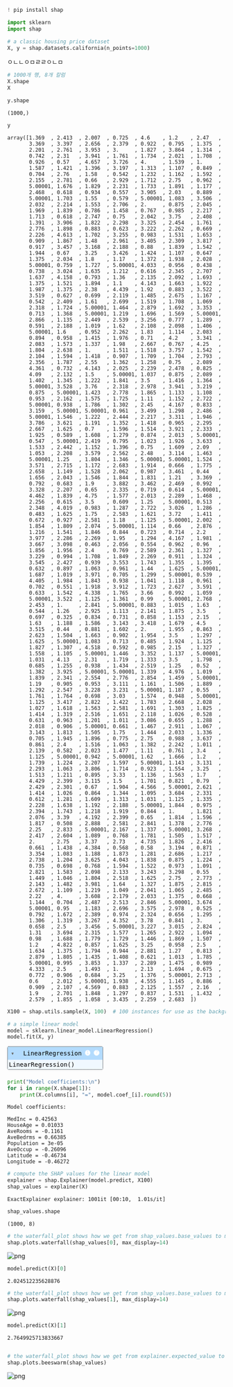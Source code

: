 ```python
! pip install shap
```
    


```python
import sklearn
import shap
```


```python
# a classic housing price dataset
X, y = shap.datasets.california(n_points=1000)
```
ㅇㄴㄴㅇㅁㄹㄹㅇㄴㅁ

```python
# 1000개 행, 8개 칼럼
X.shape
X
```

```python
y.shape
```




    (1000,)




```python
y
```




    array([1.369  , 2.413  , 2.007  , 0.725  , 4.6    , 1.2    , 2.47   ,
           3.369  , 3.397  , 2.656  , 2.379  , 0.922  , 0.795  , 1.375  ,
           2.201  , 2.761  , 3.953  , 3.     , 1.827  , 3.864  , 1.314  ,
           0.742  , 2.31   , 3.941  , 1.761  , 1.734  , 2.021  , 1.708  ,
           0.926  , 0.57   , 4.657  , 3.726  , 4.     , 1.539  , 1.     ,
           1.587  , 1.421  , 1.396  , 3.197  , 1.313  , 1.107  , 0.849  ,
           0.704  , 2.76   , 1.58   , 0.542  , 1.232  , 1.162  , 1.592  ,
           2.155  , 2.781  , 0.66   , 2.929  , 1.712  , 2.75   , 0.962  ,
           5.00001, 1.676  , 1.829  , 2.231  , 1.733  , 1.891  , 1.177  ,
           2.468  , 0.618  , 0.934  , 0.557  , 3.905  , 2.03   , 0.889  ,
           5.00001, 1.703  , 1.55   , 0.579  , 5.00001, 1.083  , 3.506  ,
           2.032  , 2.214  , 1.553  , 2.706  , 2.     , 0.875  , 2.045  ,
           1.969  , 1.839  , 0.786  , 1.458  , 0.767  , 0.985  , 2.217  ,
           1.713  , 0.618  , 2.747  , 0.75   , 2.042  , 3.75   , 2.408  ,
           1.391  , 3.906  , 1.822  , 2.298  , 3.325  , 2.454  , 1.761  ,
           2.776  , 1.898  , 0.883  , 0.623  , 3.222  , 2.262  , 0.669  ,
           2.226  , 4.613  , 1.702  , 3.255  , 0.983  , 1.531  , 1.653  ,
           0.909  , 1.867  , 1.48   , 2.961  , 3.405  , 2.309  , 3.817  ,
           0.917  , 3.457  , 3.168  , 2.188  , 0.88   , 1.839  , 1.542  ,
           1.944  , 0.67   , 3.25   , 3.426  , 1.424  , 1.107  , 0.647  ,
           1.375  , 2.034  , 1.8    , 1.17   , 1.372  , 1.938  , 2.028  ,
           5.00001, 0.759  , 1.727  , 5.00001, 4.033  , 0.956  , 0.438  ,
           0.738  , 3.024  , 1.635  , 1.212  , 0.616  , 2.345  , 2.707  ,
           1.637  , 4.158  , 0.793  , 1.36   , 2.135  , 2.092  , 1.693  ,
           1.375  , 1.521  , 1.894  , 1.1    , 4.143  , 1.663  , 1.922  ,
           1.987  , 1.375  , 2.38   , 4.439  , 1.92   , 0.883  , 3.522  ,
           3.519  , 0.627  , 0.699  , 2.119  , 1.485  , 2.675  , 1.167  ,
           0.542  , 2.409  , 1.61   , 2.699  , 1.519  , 1.708  , 1.069  ,
           2.318  , 1.724  , 5.00001, 1.464  , 2.879  , 1.692  , 3.353  ,
           0.713  , 1.368  , 5.00001, 1.219  , 1.696  , 1.569  , 5.00001,
           2.866  , 1.135  , 2.449  , 2.539  , 3.256  , 0.777  , 1.289  ,
           0.591  , 2.188  , 1.019  , 1.62   , 2.108  , 2.098  , 1.406  ,
           5.00001, 1.6    , 0.952  , 2.262  , 1.83   , 1.114  , 2.083  ,
           0.894  , 0.958  , 1.415  , 1.976  , 0.71   , 4.2    , 3.341  ,
           2.083  , 1.573  , 1.337  , 1.98   , 2.667  , 0.767  , 4.25   ,
           1.804  , 2.638  , 1.     , 1.511  , 1.518  , 3.757  , 1.542  ,
           2.104  , 1.594  , 1.418  , 0.907  , 1.709  , 1.704  , 2.793  ,
           2.356  , 1.787  , 2.55   , 1.362  , 1.258  , 0.75   , 2.089  ,
           4.361  , 0.732  , 4.143  , 2.025  , 2.239  , 2.478  , 0.825  ,
           4.09   , 2.132  , 1.5    , 5.00001, 1.037  , 0.875  , 2.089  ,
           1.402  , 1.345  , 1.222  , 1.841  , 3.5    , 1.416  , 1.364  ,
           5.00001, 3.528  , 3.76   , 2.318  , 2.978  , 3.941  , 3.219  ,
           0.875  , 5.00001, 1.423  , 2.778  , 1.865  , 1.133  , 1.108  ,
           0.953  , 2.162  , 1.575  , 1.725  , 1.11   , 1.152  , 2.722  ,
           5.00001, 0.938  , 1.786  , 1.302  , 2.45   , 4.167  , 0.833  ,
           3.159  , 5.00001, 5.00001, 0.961  , 3.499  , 1.298  , 2.486  ,
           5.00001, 1.546  , 1.222  , 2.444  , 2.217  , 3.311  , 1.946  ,
           3.786  , 3.621  , 1.191  , 1.352  , 1.418  , 0.965  , 2.295  ,
           2.667  , 1.625  , 0.7    , 1.596  , 1.514  , 3.921  , 2.333  ,
           1.925  , 0.589  , 1.608  , 1.279  , 0.874  , 2.013  , 5.00001,
           0.547  , 5.00001, 2.419  , 0.795  , 1.023  , 1.926  , 3.633  ,
           1.533  , 2.442  , 1.152  , 1.396  , 0.75   , 1.609  , 2.09   ,
           1.053  , 2.208  , 3.579  , 2.562  , 2.48   , 3.114  , 1.463  ,
           5.00001, 1.25   , 1.804  , 1.346  , 5.00001, 5.00001, 1.524  ,
           3.571  , 2.715  , 1.172  , 2.683  , 1.914  , 0.666  , 1.775  ,
           2.658  , 1.149  , 1.528  , 2.062  , 0.987  , 3.461  , 0.44   ,
           1.656  , 2.043  , 1.546  , 1.844  , 1.831  , 1.21   , 3.369  ,
           0.792  , 0.683  , 1.9    , 3.882  , 3.462  , 2.469  , 0.992  ,
           3.328  , 2.207  , 0.65   , 2.335  , 0.719  , 0.614  , 5.00001,
           4.462  , 1.839  , 4.75   , 1.577  , 2.013  , 2.289  , 1.468  ,
           2.256  , 0.615  , 3.5    , 0.609  , 1.25   , 5.00001, 0.513  ,
           2.348  , 4.019  , 0.983  , 1.287  , 2.722  , 3.026  , 1.286  ,
           0.483  , 1.625  , 1.75   , 2.583  , 1.621  , 3.72   , 1.411  ,
           0.672  , 0.927  , 2.581  , 1.18   , 1.125  , 5.00001, 2.002  ,
           1.854  , 1.809  , 2.074  , 5.00001, 1.114  , 0.66   , 2.876  ,
           1.216  , 1.541  , 1.846  , 0.844  , 0.723  , 0.714  , 2.2    ,
           3.977  , 2.286  , 2.269  , 1.95   , 1.294  , 4.167  , 1.981  ,
           3.667  , 3.098  , 0.463  , 2.056  , 0.554  , 0.962  , 0.96   ,
           1.856  , 1.956  , 2.4    , 0.769  , 2.589  , 2.361  , 1.327  ,
           3.229  , 0.994  , 1.708  , 1.849  , 2.269  , 0.911  , 1.324  ,
           3.545  , 2.427  , 0.939  , 3.553  , 1.743  , 1.355  , 1.395  ,
           0.632  , 0.897  , 1.063  , 0.961  , 1.44   , 1.625  , 5.00001,
           1.687  , 1.019  , 3.971  , 0.705  , 1.299  , 5.00001, 0.539  ,
           4.405  , 1.984  , 1.843  , 0.938  , 1.041  , 1.118  , 0.961  ,
           0.702  , 0.551  , 1.918  , 3.912  , 1.723  , 2.627  , 3.591  ,
           0.633  , 1.542  , 4.338  , 1.765  , 3.66   , 0.992  , 1.059  ,
           5.00001, 3.522  , 1.125  , 1.361  , 0.99   , 5.00001, 2.768  ,
           2.453  , 1.     , 2.841  , 5.00001, 0.883  , 1.015  , 1.63   ,
           0.544  , 1.26   , 2.925  , 1.113  , 2.141  , 1.875  , 3.5    ,
           0.697  , 0.325  , 0.834  , 0.731  , 0.858  , 1.153  , 2.15   ,
           1.63   , 1.188  , 1.586  , 3.143  , 3.418  , 1.679  , 4.5    ,
           3.515  , 0.44   , 0.881  , 1.602  , 2.     , 1.955  , 0.863  ,
           2.623  , 1.504  , 1.663  , 0.902  , 1.954  , 3.5    , 1.297  ,
           1.625  , 5.00001, 1.083  , 0.713  , 0.485  , 1.924  , 1.125  ,
           1.827  , 1.307  , 4.518  , 0.592  , 0.985  , 2.15   , 1.327  ,
           1.558  , 1.105  , 5.00001, 1.446  , 3.352  , 1.137  , 5.00001,
           1.031  , 4.13   , 2.31   , 1.719  , 1.333  , 3.5    , 1.798  ,
           0.685  , 1.255  , 0.938  , 1.434  , 2.519  , 1.25   , 0.52   ,
           1.382  , 3.925  , 5.00001, 5.00001, 1.339  , 4.976  , 1.019  ,
           1.839  , 2.341  , 2.554  , 2.776  , 2.854  , 1.459  , 5.00001,
           1.19   , 0.905  , 0.953  , 3.111  , 1.161  , 1.506  , 1.889  ,
           1.292  , 2.547  , 3.228  , 3.231  , 5.00001, 1.187  , 0.55   ,
           1.761  , 1.764  , 0.698  , 3.03   , 1.574  , 0.948  , 5.00001,
           1.125  , 3.417  , 2.822  , 1.422  , 1.783  , 2.668  , 2.028  ,
           1.027  , 1.618  , 1.563  , 2.581  , 1.691  , 1.303  , 1.825  ,
           1.414  , 1.319  , 2.516  , 1.651  , 2.118  , 1.026  , 0.528  ,
           0.631  , 0.963  , 1.201  , 1.011  , 3.086  , 0.655  , 1.288  ,
           2.018  , 0.906  , 5.00001, 0.661  , 1.467  , 2.911  , 1.067  ,
           3.143  , 1.813  , 1.505  , 1.75   , 1.444  , 2.033  , 1.336  ,
           0.705  , 1.945  , 1.896  , 0.775  , 2.75   , 0.988  , 3.637  ,
           0.861  , 2.4    , 1.516  , 1.063  , 1.382  , 2.242  , 1.011  ,
           2.139  , 0.582  , 2.023  , 1.477  , 1.11   , 0.761  , 3.4    ,
           1.125  , 5.00001, 0.942  , 5.00001, 1.62   , 1.666  , 1.2    ,
           1.739  , 1.224  , 2.207  , 1.597  , 5.00001, 1.143  , 3.131  ,
           2.293  , 1.063  , 3.806  , 1.714  , 0.923  , 1.554  , 3.25   ,
           1.513  , 1.211  , 0.895  , 3.33   , 1.136  , 1.563  , 1.7    ,
           4.429  , 2.399  , 3.115  , 1.5    , 1.701  , 0.821  , 0.79   ,
           2.429  , 2.301  , 0.67   , 1.904  , 4.566  , 5.00001, 2.621  ,
           1.414  , 1.026  , 0.864  , 1.344  , 1.095  , 3.684  , 2.331  ,
           0.612  , 1.281  , 1.609  , 1.313  , 1.031  , 1.125  , 1.335  ,
           2.228  , 1.638  , 1.192  , 2.188  , 5.00001, 1.844  , 0.975  ,
           2.394  , 1.743  , 1.218  , 1.919  , 0.844  , 1.     , 1.821  ,
           2.076  , 3.39   , 4.192  , 2.399  , 0.65   , 1.814  , 1.596  ,
           1.817  , 0.508  , 2.888  , 2.581  , 2.841  , 1.378  , 2.776  ,
           2.25   , 2.833  , 5.00001, 2.167  , 1.337  , 5.00001, 3.268  ,
           2.417  , 2.604  , 1.089  , 0.768  , 1.781  , 1.505  , 1.517  ,
           2.     , 2.75   , 3.37   , 2.73   , 4.735  , 1.826  , 2.416  ,
           0.661  , 1.438  , 4.384  , 0.568  , 0.58   , 3.194  , 0.871  ,
           3.354  , 1.083  , 1.188  , 1.873  , 1.281  , 2.686  , 1.217  ,
           2.738  , 1.204  , 3.625  , 4.043  , 1.838  , 0.875  , 1.224  ,
           0.735  , 0.698  , 0.768  , 1.594  , 1.522  , 0.973  , 1.091  ,
           2.821  , 1.583  , 2.098  , 2.133  , 3.243  , 3.298  , 0.55   ,
           1.449  , 1.046  , 1.804  , 2.518  , 1.625  , 2.75   , 2.773  ,
           2.143  , 1.482  , 3.981  , 1.64   , 1.327  , 1.875  , 2.815  ,
           2.672  , 1.109  , 1.219  , 1.049  , 2.041  , 1.065  , 2.485  ,
           2.22   , 4.     , 3.608  , 2.179  , 2.033  , 1.375  , 0.668  ,
           1.144  , 0.704  , 2.487  , 2.513  , 2.846  , 5.00001, 3.674  ,
           5.00001, 0.95   , 1.183  , 2.696  , 3.575  , 2.978  , 0.525  ,
           0.792  , 1.672  , 2.389  , 0.974  , 2.324  , 0.656  , 1.295  ,
           1.306  , 1.319  , 3.267  , 4.352  , 3.78   , 0.841  , 3.     ,
           0.658  , 2.5    , 3.456  , 5.00001, 3.227  , 3.015  , 2.824  ,
           1.31   , 3.694  , 2.315  , 1.577  , 1.265  , 2.922  , 1.094  ,
           0.98   , 1.688  , 1.779  , 1.729  , 1.446  , 1.869  , 1.507  ,
           1.2    , 4.822  , 0.857  , 1.625  , 3.25   , 0.958  , 2.5    ,
           1.634  , 1.375  , 1.794  , 0.944  , 2.881  , 1.27   , 0.813  ,
           2.879  , 1.805  , 1.435  , 1.408  , 0.621  , 1.013  , 1.785  ,
           5.00001, 0.995  , 3.853  , 1.337  , 2.289  , 1.475  , 0.989  ,
           4.333  , 2.5    , 1.493  , 1.     , 2.13   , 1.694  , 0.675  ,
           0.772  , 0.906  , 0.684  , 3.25   , 1.376  , 5.00001, 2.713  ,
           0.6    , 2.012  , 5.00001, 1.938  , 4.555  , 1.145  , 0.886  ,
           0.909  , 2.107  , 4.569  , 0.883  , 2.125  , 1.557  , 2.16   ,
           1.9    , 2.701  , 1.848  , 1.297  , 0.837  , 1.531  , 1.432  ,
           2.579  , 1.855  , 1.058  , 3.435  , 2.259  , 2.683  ])




```python
X100 = shap.utils.sample(X, 100)  # 100 instances for use as the background distribution
```


```python
# a simple linear model
model = sklearn.linear_model.LinearRegression()
model.fit(X, y)
```




<style>#sk-container-id-1 {
  /* Definition of color scheme common for light and dark mode */
  --sklearn-color-text: black;
  --sklearn-color-line: gray;
  /* Definition of color scheme for unfitted estimators */
  --sklearn-color-unfitted-level-0: #fff5e6;
  --sklearn-color-unfitted-level-1: #f6e4d2;
  --sklearn-color-unfitted-level-2: #ffe0b3;
  --sklearn-color-unfitted-level-3: chocolate;
  /* Definition of color scheme for fitted estimators */
  --sklearn-color-fitted-level-0: #f0f8ff;
  --sklearn-color-fitted-level-1: #d4ebff;
  --sklearn-color-fitted-level-2: #b3dbfd;
  --sklearn-color-fitted-level-3: cornflowerblue;

  /* Specific color for light theme */
  --sklearn-color-text-on-default-background: var(--sg-text-color, var(--theme-code-foreground, var(--jp-content-font-color1, black)));
  --sklearn-color-background: var(--sg-background-color, var(--theme-background, var(--jp-layout-color0, white)));
  --sklearn-color-border-box: var(--sg-text-color, var(--theme-code-foreground, var(--jp-content-font-color1, black)));
  --sklearn-color-icon: #696969;

  @media (prefers-color-scheme: dark) {
    /* Redefinition of color scheme for dark theme */
    --sklearn-color-text-on-default-background: var(--sg-text-color, var(--theme-code-foreground, var(--jp-content-font-color1, white)));
    --sklearn-color-background: var(--sg-background-color, var(--theme-background, var(--jp-layout-color0, #111)));
    --sklearn-color-border-box: var(--sg-text-color, var(--theme-code-foreground, var(--jp-content-font-color1, white)));
    --sklearn-color-icon: #878787;
  }
}

#sk-container-id-1 {
  color: var(--sklearn-color-text);
}

#sk-container-id-1 pre {
  padding: 0;
}

#sk-container-id-1 input.sk-hidden--visually {
  border: 0;
  clip: rect(1px 1px 1px 1px);
  clip: rect(1px, 1px, 1px, 1px);
  height: 1px;
  margin: -1px;
  overflow: hidden;
  padding: 0;
  position: absolute;
  width: 1px;
}

#sk-container-id-1 div.sk-dashed-wrapped {
  border: 1px dashed var(--sklearn-color-line);
  margin: 0 0.4em 0.5em 0.4em;
  box-sizing: border-box;
  padding-bottom: 0.4em;
  background-color: var(--sklearn-color-background);
}

#sk-container-id-1 div.sk-container {
  /* jupyter's `normalize.less` sets `[hidden] { display: none; }`
     but bootstrap.min.css set `[hidden] { display: none !important; }`
     so we also need the `!important` here to be able to override the
     default hidden behavior on the sphinx rendered scikit-learn.org.
     See: https://github.com/scikit-learn/scikit-learn/issues/21755 */
  display: inline-block !important;
  position: relative;
}

#sk-container-id-1 div.sk-text-repr-fallback {
  display: none;
}

div.sk-parallel-item,
div.sk-serial,
div.sk-item {
  /* draw centered vertical line to link estimators */
  background-image: linear-gradient(var(--sklearn-color-text-on-default-background), var(--sklearn-color-text-on-default-background));
  background-size: 2px 100%;
  background-repeat: no-repeat;
  background-position: center center;
}

/* Parallel-specific style estimator block */

#sk-container-id-1 div.sk-parallel-item::after {
  content: "";
  width: 100%;
  border-bottom: 2px solid var(--sklearn-color-text-on-default-background);
  flex-grow: 1;
}

#sk-container-id-1 div.sk-parallel {
  display: flex;
  align-items: stretch;
  justify-content: center;
  background-color: var(--sklearn-color-background);
  position: relative;
}

#sk-container-id-1 div.sk-parallel-item {
  display: flex;
  flex-direction: column;
}

#sk-container-id-1 div.sk-parallel-item:first-child::after {
  align-self: flex-end;
  width: 50%;
}

#sk-container-id-1 div.sk-parallel-item:last-child::after {
  align-self: flex-start;
  width: 50%;
}

#sk-container-id-1 div.sk-parallel-item:only-child::after {
  width: 0;
}

/* Serial-specific style estimator block */

#sk-container-id-1 div.sk-serial {
  display: flex;
  flex-direction: column;
  align-items: center;
  background-color: var(--sklearn-color-background);
  padding-right: 1em;
  padding-left: 1em;
}


/* Toggleable style: style used for estimator/Pipeline/ColumnTransformer box that is
clickable and can be expanded/collapsed.
- Pipeline and ColumnTransformer use this feature and define the default style
- Estimators will overwrite some part of the style using the `sk-estimator` class
*/

/* Pipeline and ColumnTransformer style (default) */

#sk-container-id-1 div.sk-toggleable {
  /* Default theme specific background. It is overwritten whether we have a
  specific estimator or a Pipeline/ColumnTransformer */
  background-color: var(--sklearn-color-background);
}

/* Toggleable label */
#sk-container-id-1 label.sk-toggleable__label {
  cursor: pointer;
  display: block;
  width: 100%;
  margin-bottom: 0;
  padding: 0.5em;
  box-sizing: border-box;
  text-align: center;
}

#sk-container-id-1 label.sk-toggleable__label-arrow:before {
  /* Arrow on the left of the label */
  content: "▸";
  float: left;
  margin-right: 0.25em;
  color: var(--sklearn-color-icon);
}

#sk-container-id-1 label.sk-toggleable__label-arrow:hover:before {
  color: var(--sklearn-color-text);
}

/* Toggleable content - dropdown */

#sk-container-id-1 div.sk-toggleable__content {
  max-height: 0;
  max-width: 0;
  overflow: hidden;
  text-align: left;
  /* unfitted */
  background-color: var(--sklearn-color-unfitted-level-0);
}

#sk-container-id-1 div.sk-toggleable__content.fitted {
  /* fitted */
  background-color: var(--sklearn-color-fitted-level-0);
}

#sk-container-id-1 div.sk-toggleable__content pre {
  margin: 0.2em;
  border-radius: 0.25em;
  color: var(--sklearn-color-text);
  /* unfitted */
  background-color: var(--sklearn-color-unfitted-level-0);
}

#sk-container-id-1 div.sk-toggleable__content.fitted pre {
  /* unfitted */
  background-color: var(--sklearn-color-fitted-level-0);
}

#sk-container-id-1 input.sk-toggleable__control:checked~div.sk-toggleable__content {
  /* Expand drop-down */
  max-height: 200px;
  max-width: 100%;
  overflow: auto;
}

#sk-container-id-1 input.sk-toggleable__control:checked~label.sk-toggleable__label-arrow:before {
  content: "▾";
}

/* Pipeline/ColumnTransformer-specific style */

#sk-container-id-1 div.sk-label input.sk-toggleable__control:checked~label.sk-toggleable__label {
  color: var(--sklearn-color-text);
  background-color: var(--sklearn-color-unfitted-level-2);
}

#sk-container-id-1 div.sk-label.fitted input.sk-toggleable__control:checked~label.sk-toggleable__label {
  background-color: var(--sklearn-color-fitted-level-2);
}

/* Estimator-specific style */

/* Colorize estimator box */
#sk-container-id-1 div.sk-estimator input.sk-toggleable__control:checked~label.sk-toggleable__label {
  /* unfitted */
  background-color: var(--sklearn-color-unfitted-level-2);
}

#sk-container-id-1 div.sk-estimator.fitted input.sk-toggleable__control:checked~label.sk-toggleable__label {
  /* fitted */
  background-color: var(--sklearn-color-fitted-level-2);
}

#sk-container-id-1 div.sk-label label.sk-toggleable__label,
#sk-container-id-1 div.sk-label label {
  /* The background is the default theme color */
  color: var(--sklearn-color-text-on-default-background);
}

/* On hover, darken the color of the background */
#sk-container-id-1 div.sk-label:hover label.sk-toggleable__label {
  color: var(--sklearn-color-text);
  background-color: var(--sklearn-color-unfitted-level-2);
}

/* Label box, darken color on hover, fitted */
#sk-container-id-1 div.sk-label.fitted:hover label.sk-toggleable__label.fitted {
  color: var(--sklearn-color-text);
  background-color: var(--sklearn-color-fitted-level-2);
}

/* Estimator label */

#sk-container-id-1 div.sk-label label {
  font-family: monospace;
  font-weight: bold;
  display: inline-block;
  line-height: 1.2em;
}

#sk-container-id-1 div.sk-label-container {
  text-align: center;
}

/* Estimator-specific */
#sk-container-id-1 div.sk-estimator {
  font-family: monospace;
  border: 1px dotted var(--sklearn-color-border-box);
  border-radius: 0.25em;
  box-sizing: border-box;
  margin-bottom: 0.5em;
  /* unfitted */
  background-color: var(--sklearn-color-unfitted-level-0);
}

#sk-container-id-1 div.sk-estimator.fitted {
  /* fitted */
  background-color: var(--sklearn-color-fitted-level-0);
}

/* on hover */
#sk-container-id-1 div.sk-estimator:hover {
  /* unfitted */
  background-color: var(--sklearn-color-unfitted-level-2);
}

#sk-container-id-1 div.sk-estimator.fitted:hover {
  /* fitted */
  background-color: var(--sklearn-color-fitted-level-2);
}

/* Specification for estimator info (e.g. "i" and "?") */

/* Common style for "i" and "?" */

.sk-estimator-doc-link,
a:link.sk-estimator-doc-link,
a:visited.sk-estimator-doc-link {
  float: right;
  font-size: smaller;
  line-height: 1em;
  font-family: monospace;
  background-color: var(--sklearn-color-background);
  border-radius: 1em;
  height: 1em;
  width: 1em;
  text-decoration: none !important;
  margin-left: 1ex;
  /* unfitted */
  border: var(--sklearn-color-unfitted-level-1) 1pt solid;
  color: var(--sklearn-color-unfitted-level-1);
}

.sk-estimator-doc-link.fitted,
a:link.sk-estimator-doc-link.fitted,
a:visited.sk-estimator-doc-link.fitted {
  /* fitted */
  border: var(--sklearn-color-fitted-level-1) 1pt solid;
  color: var(--sklearn-color-fitted-level-1);
}

/* On hover */
div.sk-estimator:hover .sk-estimator-doc-link:hover,
.sk-estimator-doc-link:hover,
div.sk-label-container:hover .sk-estimator-doc-link:hover,
.sk-estimator-doc-link:hover {
  /* unfitted */
  background-color: var(--sklearn-color-unfitted-level-3);
  color: var(--sklearn-color-background);
  text-decoration: none;
}

div.sk-estimator.fitted:hover .sk-estimator-doc-link.fitted:hover,
.sk-estimator-doc-link.fitted:hover,
div.sk-label-container:hover .sk-estimator-doc-link.fitted:hover,
.sk-estimator-doc-link.fitted:hover {
  /* fitted */
  background-color: var(--sklearn-color-fitted-level-3);
  color: var(--sklearn-color-background);
  text-decoration: none;
}

/* Span, style for the box shown on hovering the info icon */
.sk-estimator-doc-link span {
  display: none;
  z-index: 9999;
  position: relative;
  font-weight: normal;
  right: .2ex;
  padding: .5ex;
  margin: .5ex;
  width: min-content;
  min-width: 20ex;
  max-width: 50ex;
  color: var(--sklearn-color-text);
  box-shadow: 2pt 2pt 4pt #999;
  /* unfitted */
  background: var(--sklearn-color-unfitted-level-0);
  border: .5pt solid var(--sklearn-color-unfitted-level-3);
}

.sk-estimator-doc-link.fitted span {
  /* fitted */
  background: var(--sklearn-color-fitted-level-0);
  border: var(--sklearn-color-fitted-level-3);
}

.sk-estimator-doc-link:hover span {
  display: block;
}

/* "?"-specific style due to the `<a>` HTML tag */

#sk-container-id-1 a.estimator_doc_link {
  float: right;
  font-size: 1rem;
  line-height: 1em;
  font-family: monospace;
  background-color: var(--sklearn-color-background);
  border-radius: 1rem;
  height: 1rem;
  width: 1rem;
  text-decoration: none;
  /* unfitted */
  color: var(--sklearn-color-unfitted-level-1);
  border: var(--sklearn-color-unfitted-level-1) 1pt solid;
}

#sk-container-id-1 a.estimator_doc_link.fitted {
  /* fitted */
  border: var(--sklearn-color-fitted-level-1) 1pt solid;
  color: var(--sklearn-color-fitted-level-1);
}

/* On hover */
#sk-container-id-1 a.estimator_doc_link:hover {
  /* unfitted */
  background-color: var(--sklearn-color-unfitted-level-3);
  color: var(--sklearn-color-background);
  text-decoration: none;
}

#sk-container-id-1 a.estimator_doc_link.fitted:hover {
  /* fitted */
  background-color: var(--sklearn-color-fitted-level-3);
}
</style><div id="sk-container-id-1" class="sk-top-container"><div class="sk-text-repr-fallback"><pre>LinearRegression()</pre><b>In a Jupyter environment, please rerun this cell to show the HTML representation or trust the notebook. <br />On GitHub, the HTML representation is unable to render, please try loading this page with nbviewer.org.</b></div><div class="sk-container" hidden><div class="sk-item"><div class="sk-estimator fitted sk-toggleable"><input class="sk-toggleable__control sk-hidden--visually" id="sk-estimator-id-1" type="checkbox" checked><label for="sk-estimator-id-1" class="sk-toggleable__label fitted sk-toggleable__label-arrow fitted">&nbsp;&nbsp;LinearRegression<a class="sk-estimator-doc-link fitted" rel="noreferrer" target="_blank" href="https://scikit-learn.org/1.5/modules/generated/sklearn.linear_model.LinearRegression.html">?<span>Documentation for LinearRegression</span></a><span class="sk-estimator-doc-link fitted">i<span>Fitted</span></span></label><div class="sk-toggleable__content fitted"><pre>LinearRegression()</pre></div> </div></div></div></div>




```python
print("Model coefficients:\n")
for i in range(X.shape[1]):
    print(X.columns[i], "=", model.coef_[i].round(5))
```

    Model coefficients:
    
    MedInc = 0.42563
    HouseAge = 0.01033
    AveRooms = -0.1161
    AveBedrms = 0.66385
    Population = 3e-05
    AveOccup = -0.26096
    Latitude = -0.46734
    Longitude = -0.46272
    


```python
# compute the SHAP values for the linear model
explainer = shap.Explainer(model.predict, X100)
shap_values = explainer(X)
```

    ExactExplainer explainer: 1001it [00:10,  1.01s/it]                 
    


```python
shap_values.shape
```




    (1000, 8)




```python
# the waterfall_plot shows how we get from shap_values.base_values to model.predict(X)[sample_ind]
shap.plots.waterfall(shap_values[0], max_display=14)
```


    
![png](output_11_0.png)
    



```python
model.predict(X)[0]
```




    2.024512235628876




```python
# the waterfall_plot shows how we get from shap_values.base_values to model.predict(X)[sample_ind]
shap.plots.waterfall(shap_values[1], max_display=14)
```


    
![png](output_13_0.png)
    



```python
model.predict(X)[1]
```




    2.7649925713833667




```python

```


```python
# the waterfall_plot shows how we get from explainer.expected_value to model.predict(X)[sample_ind]
shap.plots.beeswarm(shap_values)
```


    
![png](output_16_0.png)
    



```python

```
